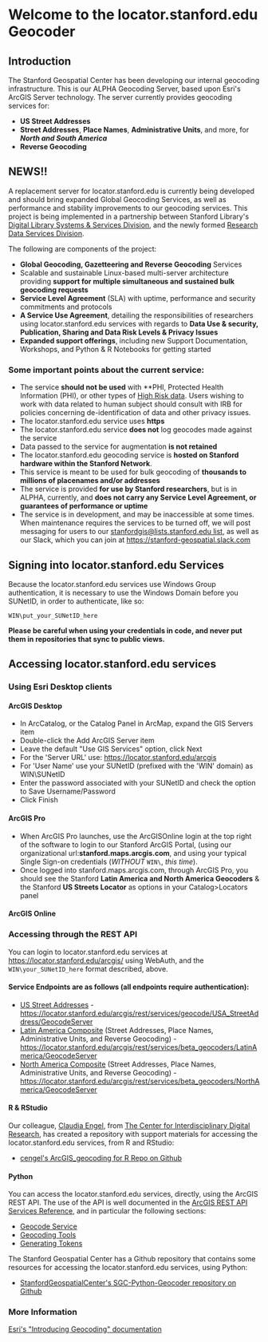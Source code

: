 # Welcome to the locator.stanford.edu Geocoder
## Introduction
The Stanford Geospatial Center has been developing our internal geocoding infrastructure. This is our ALPHA Geocoding Server, based upon Esri's ArcGIS Server technology. The server currently provides geocoding services for:
* **US Street Addresses**
* **Street Addresses**, **Place Names**, **Administrative Units**, and more, for _**North and South America**_
* **Reverse Geocoding**

## NEWS!!
A replacement server for locator.stanford.edu is currently being developed and should bring expanded Global Geocoding Services, as well as performance and stability improvements to our geocoding services. This project is being implemented in a partnership between Stanford Library's [Digital Library Systems & Services Division](https://library.stanford.edu/department/digital-library-systems-and-services-dlss), and the newly formed [Research Data Services Division](https://library.stanford.edu/data-services).

The following are components of the project:

* **Global Geocoding, Gazetteering and Reverse Geocoding** Services
* Scalable and sustainable Linux-based multi-server architecture providing **support for multiple simultaneous and sustained bulk geocoding requests**
* **Service Level Agreement** (SLA) with uptime, performance and security commitments and protocols
* **A Service Use Agreement**, detailing the responsibilities of researchers using locator.stanford.edu services with regards to **Data Use & security, Publication, Sharing and Data Risk Levels & Privacy Issues**
* **Expanded support offerings**, including new Support Documentation, Workshops, and Python & R Notebooks for getting started


### Some important points about the current service:

* The service **should not be used** with **PHI, Protected Health Information (PHI), or other types of [High Risk data](https://uit.stanford.edu/guide/riskclassifications). Users wishing to work with data related to human subject should consult with IRB for policies concerning de-identification of data and other privacy issues.
* The locator.stanford.edu service uses **https**
* The locator.stanford.edu service **does not** log geocodes made against the service
* Data passed to the service for augmentation **is not retained**
* The locator.stanford.edu geocoding service is **hosted on Stanford hardware within the Stanford Network**.
* This service is meant to be used for bulk geocoding of **thousands to millions of placenames and/or addresses**
* The service is provided **for use by Stanford researchers**, but is in ALPHA, currently, and **does not carry any Service Level Agreement, or guarantees of performance or uptime**
* The service is in development, and may be inaccessible at some times. When maintenance  requires the services to be turned off, we will post messaging for users to our [stanfordgis@lists.stanford.edu list](https://mailman.stanford.edu/mailman/listinfo/stanfordgis), as well as our Slack, which you can join at https://stanford-geospatial.slack.com

## Signing into locator.stanford.edu Services  

Because the locator.stanford.edu services use Windows Group authentication, it is necessary to use the Windows Domain before you SUNetID, in order to authenticate, like so:  

`WIN\put_your_SUNetID_here`

**Please be careful when using your credentials in code, and never put them in repositories that sync to public views.**

## Accessing locator.stanford.edu services
### Using Esri Desktop clients
#### ArcGIS Desktop
- In ArcCatalog, or the Catalog Panel in ArcMap, expand the GIS Servers item
- Double-click the Add ArcGIS Server item
- Leave the default "Use GIS Services" option, click Next
- For the 'Server URL' use: https://locator.stanford.edu/arcgis
- For 'User Name' use your SUNetID (prefixed with the 'WIN\' domain) as WIN\SUNetID
- Enter the password associated with your SUNetID and check the option to Save Username/Password
- Click Finish


#### ArcGIS Pro

- When ArcGIS Pro launches, use the ArcGISOnline login at the top right of the software to login to our Stanford ArcGIS Portal, (using our organizational url:**stanford.maps.arcgis.com**, and using your typical Single Sign-on credentials (_WITHOUT_ ```WIN\```, _this time_).
- Once logged into stanford.maps.arcgis.com, through ArcGIS Pro, you should see the Stanford **Latin America and North America Geocoders** & the Stanford **US Streets Locator** as options in your Catalog>Locators panel

#### ArcGIS Online

### Accessing through the REST API

You can login to locator.stanford.edu services at https://locator.stanford.edu/arcgis/ using WebAuth, and the ```WIN\your_SUNetID_here``` format described, above.

#### Service Endpoints are as follows (all endpoints require authentication):
* [US Street Addresses](https://locator.stanford.edu/arcgis/rest/services/geocode/USA_StreetAddress/GeocodeServer) - https://locator.stanford.edu/arcgis/rest/services/geocode/USA_StreetAddress/GeocodeServer
* [Latin America Composite](https://locator.stanford.edu/arcgis/rest/services/beta_geocoders/LatinAmerica/GeocodeServer) (Street Addresses, Place Names, Administrative Units, and Reverse Geocoding) - https://locator.stanford.edu/arcgis/rest/services/beta_geocoders/LatinAmerica/GeocodeServer
* [North America Composite](https://locator.stanford.edu/arcgis/rest/services/beta_geocoders/NorthAmerica/GeocodeServer) (Street Addresses, Place Names, Administrative Units, and Reverse Geocoding) - https://locator.stanford.edu/arcgis/rest/services/beta_geocoders/NorthAmerica/GeocodeServer


#### R & RStudio

Our colleague, [Claudia Engel](https://profiles.stanford.edu/claudia-engel), from [The Center for Interdisciplinary Digital Research](https://library.stanford.edu/research/cidr), has created a repository with support materials for accessing the locator.stanford.edu services, from R and RStudio:

* [cengel's ArcGIS_geocoding for R Repo on Github](https://github.com/cengel/ArcGIS_geocoding)

#### Python
You can access the locator.stanford.edu services, directly, using the ArcGIS REST API. The use of the API is well documented in the [ArcGIS REST API Services Reference](https://developers.arcgis.com/rest/services-reference/enterprise/get-started-with-the-services-directory.htm), and in particular the following sections:  
* [Geocode Service](https://developers.arcgis.com/rest/services-reference/enterprise/geocode-service.htm)
* [Geocoding Tools](https://developers.arcgis.com/rest/services-reference/enterprise/batch-geocode.htm)
* [Generating Tokens](https://developers.arcgis.com/rest/services-reference/enterprise/generate-token.htm)

The Stanford Geospatial Center has a Github repository that contains some resources for accessing the locator.stanford.edu services, using Python:

* [StanfordGeospatialCenter's SGC-Python-Geocoder repository on Github](https://github.com/StanfordGeospatialCenter/SGC-Python-Geocoder)

### More Information

[Esri's "Introducing Geocoding" documentation][b0c35cd8]

  [b0c35cd8]: https://desktop.arcgis.com/en/arcmap/10.3/guide-books/geocoding/what-is-geocoding.htm "Esri's Introducing Geocoding documentation"
